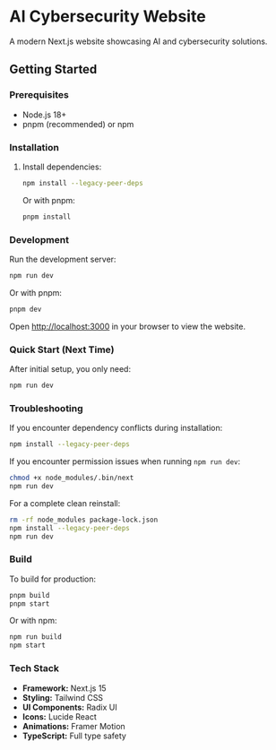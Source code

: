# AI Cybersecurity Website

A modern Next.js website showcasing AI and cybersecurity solutions.

## Getting Started

### Prerequisites

- Node.js 18+ 
- pnpm (recommended) or npm

### Installation

1. Install dependencies:
   ```bash
   npm install --legacy-peer-deps
   ```
   
   Or with pnpm:
   ```bash
   pnpm install
   ```

### Development

Run the development server:

```bash
npm run dev
```

Or with pnpm:
```bash
pnpm dev
```

Open [http://localhost:3000](http://localhost:3000) in your browser to view the website.

### Quick Start (Next Time)

After initial setup, you only need:
```bash
npm run dev
```

### Troubleshooting

If you encounter dependency conflicts during installation:

```bash
npm install --legacy-peer-deps
```

If you encounter permission issues when running `npm run dev`:

```bash
chmod +x node_modules/.bin/next
npm run dev
```

For a complete clean reinstall:

```bash
rm -rf node_modules package-lock.json
npm install --legacy-peer-deps
npm run dev
```

### Build

To build for production:

```bash
pnpm build
pnpm start
```

Or with npm:
```bash
npm run build
npm start
```

### Tech Stack

- **Framework:** Next.js 15
- **Styling:** Tailwind CSS
- **UI Components:** Radix UI
- **Icons:** Lucide React
- **Animations:** Framer Motion
- **TypeScript:** Full type safety